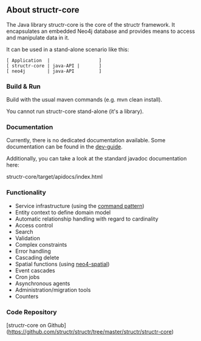 ## About structr-core

The Java library structr-core is the core of the structr framework.
It encapsulates an embedded Neo4j database and provides means
to access and manipulate data in it.

It can be used in a stand-alone scenario like this:

```
[ Application  |                  ]
[ structr-core | java-API |       ]
[ neo4j        | java-API         ]
```

### Build & Run

Build with the usual maven commands (e.g. mvn clean install).

You cannot run structr-core stand-alone (it's a library).

### Documentation

Currently, there is no dedicated documentation available. Some documentation
can be found in the [dev-guide](http://docs.structr.org/dev-guide).

Additionally, you can take a look at the standard javadoc documentation here:

structr-core/target/apidocs/index.html

### Functionality

- Service infrastructure (using the [command pattern](http://en.wikipedia.org/wiki/Command_pattern))
- Entity context to define domain model
- Automatic relationship handling with regard to cardinality
- Access control
- Search
- Validation
- Complex constraints
- Error handling
- Cascading delete
- Spatial functions (using [neo4-spatial](https://github.com/neo4j/spatial))
- Event cascades
- Cron jobs
- Asynchronous agents
- Administration/migration tools
- Counters

### Code Repository

[structr-core on Github] (https://github.com/structr/structr/tree/master/structr/structr-core)
